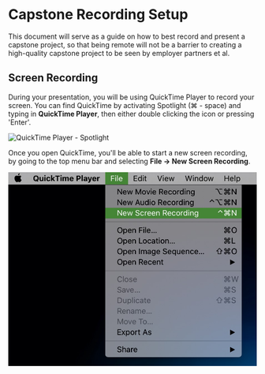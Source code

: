# Capstone Recording Setup
This document will serve as a guide on how to best record and present a capstone project, so that being remote will not be a barrier to creating a high-quality capstone project to be seen by employer partners et al.

## Screen Recording
During your presentation, you will be using QuickTime Player to record your screen. You can find QuickTime by activating Spotlight (⌘ - space) and typing in **QuickTime Player**, then either double clicking the icon or pressing 'Enter'.

![QuickTime Player - Spotlight](img/quicktime-player-spotlight.jpg&s=500)

 Once you open QuickTime, you'll be able to start a new screen recording, by going to the top menu bar and selecting **File -> New Screen Recording**.
 
 ![QuickTime Player New Screen Recording](img/quicktime-player-new-screen-recording.jpg)